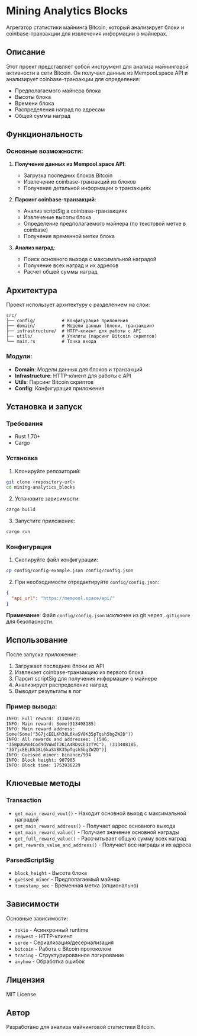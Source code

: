# Mining Analytics Blocks

Агрегатор статистики майнинга Bitcoin, который анализирует блоки и coinbase-транзакции для извлечения информации о майнерах.

## Описание

Этот проект представляет собой инструмент для анализа майнинговой активности в сети Bitcoin. Он получает данные из Mempool.space API и анализирует coinbase-транзакции для определения:

- Предполагаемого майнера блока
- Высоты блока
- Времени блока
- Распределения наград по адресам
- Общей суммы наград

## Функциональность

### Основные возможности:

1. **Получение данных из Mempool.space API**:
   - Загрузка последних блоков Bitcoin
   - Извлечение coinbase-транзакций из блоков
   - Получение детальной информации о транзакциях

2. **Парсинг coinbase-транзакций**:
   - Анализ scriptSig в coinbase-транзакциях
   - Извлечение высоты блока
   - Определение предполагаемого майнера (по текстовой метке в coinbase)
   - Получение временной метки блока

3. **Анализ наград**:
   - Поиск основного выхода с максимальной наградой
   - Получение всех наград и их адресов
   - Расчет общей суммы наград

## Архитектура

Проект использует архитектуру с разделением на слои:

```
src/
├── config/          # Конфигурация приложения
├── domain/          # Модели данных (блоки, транзакции)
├── infrastructure/  # HTTP-клиент для работы с API
├── utils/           # Утилиты (парсинг Bitcoin скриптов)
└── main.rs          # Точка входа
```

### Модули:

- **Domain**: Модели данных для блоков и транзакций
- **Infrastructure**: HTTP-клиент для работы с API
- **Utils**: Парсинг Bitcoin скриптов
- **Config**: Конфигурация приложения

## Установка и запуск

### Требования

- Rust 1.70+
- Cargo

### Установка

1. Клонируйте репозиторий:
```bash
git clone <repository-url>
cd mining-analytics_blocks
```

2. Установите зависимости:
```bash
cargo build
```

3. Запустите приложение:
```bash
cargo run
```

### Конфигурация

1. Скопируйте файл конфигурации:
```bash
cp config/config-example.json config/config.json
```

2. При необходимости отредактируйте `config/config.json`:

```json
{
  "api_url": "https://mempool.space/api/"
}
```

**Примечание**: Файл `config/config.json` исключен из git через `.gitignore` для безопасности.

## Использование

После запуска приложение:

1. Загружает последние блоки из API
2. Извлекает coinbase-транзакцию из первого блока
3. Парсит scriptSig для получения информации о майнере
4. Анализирует распределение наград
5. Выводит результаты в лог

### Пример вывода:

```
INFO: Full reward: 313408731
INFO: Main reward: Some(313408185)
INFO: Main reward address: Some(Some("3G7jcEELKh38L6kaSV8K35pTqsh5bgZW2D"))
INFO: All rewards and addresses: [(546, "35BpUGMm4Cod9dVWwdTJK1A4RDsCE3zTVC"), (313408185, "3G7jcEELKh38L6kaSV8K35pTqsh5bgZW2D")]
INFO: Guessed miner: binance/994
INFO: Block height: 907905
INFO: Block time: 1753936229
```

## Ключевые методы

### Transaction

- `get_main_reward_vout()` - Находит основной выход с максимальной наградой
- `get_main_reward_address()` - Получает адрес основного выхода
- `get_main_reward_value()` - Получает значение основной награды
- `get_full_reward_value()` - Рассчитывает общую сумму всех наград
- `get_rewards_value_and_address()` - Получает все награды и их адреса

### ParsedScriptSig

- `block_height` - Высота блока
- `guessed_miner` - Предполагаемый майнер
- `timestamp_sec` - Временная метка (опционально)

## Зависимости

Основные зависимости:

- `tokio` - Асинхронный runtime
- `reqwest` - HTTP-клиент
- `serde` - Сериализация/десериализация
- `bitcoin` - Работа с Bitcoin протоколом
- `tracing` - Структурированное логирование
- `anyhow` - Обработка ошибок

## Лицензия

MIT License

## Автор

Разработано для анализа майнинговой статистики Bitcoin. 